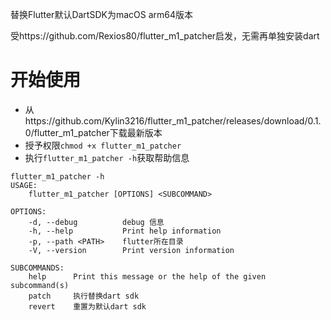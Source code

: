 替换Flutter默认DartSDK为macOS arm64版本

受https://github.com/Rexios80/flutter_m1_patcher启发，无需再单独安装dart

# 开始使用

- 从https://github.com/Kylin3216/flutter_m1_patcher/releases/download/0.1.0/flutter_m1_patcher下载最新版本
- 授予权限```chmod +x flutter_m1_patcher```
- 执行```flutter_m1_patcher -h```获取帮助信息

```
flutter_m1_patcher -h
USAGE:
    flutter_m1_patcher [OPTIONS] <SUBCOMMAND>

OPTIONS:
    -d, --debug          debug 信息
    -h, --help           Print help information
    -p, --path <PATH>    flutter所在目录
    -V, --version        Print version information

SUBCOMMANDS:
    help      Print this message or the help of the given subcommand(s)
    patch     执行替换dart sdk
    revert    重置为默认dart sdk
```